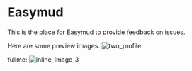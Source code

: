 # Easymud
This is the place for Easymud to provide feedback on issues.

Here are some preview images.
![two_profile](https://github.com/t1000ln/Easymud/assets/56968427/696a9c0c-d58d-40f0-85bf-34c813fa5f15)

fullme:
![inline_image_3](https://github.com/t1000ln/Easymud/assets/56968427/1a3efb50-93cd-498f-8993-7fb8e2da3ff7)
